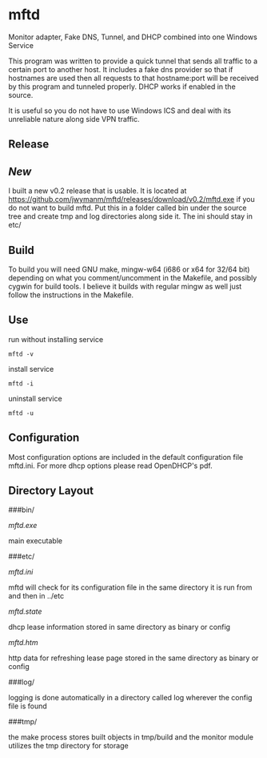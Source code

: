 mftd
====

Monitor adapter, Fake DNS, Tunnel, and DHCP combined into one Windows Service


This program was written to provide a quick tunnel that sends all traffic to a certain port to another host. It includes a fake dns provider so that if hostnames are used then all requests to that hostname:port will be received by this program and tunneled properly. DHCP works if enabled in the source.

It is useful so you do not have to use Windows ICS and deal with its unreliable nature along side VPN traffic.


Release
-------

*New*
-----

I built a new v0.2 release that is usable. It is located at https://github.com/jwymanm/mftd/releases/download/v0.2/mftd.exe if you do not want to build mftd. Put this in a folder called bin under the source tree and create tmp and log directories along side it. The ini should stay in etc/


Build
-----

To build you will need GNU make, mingw-w64 (i686 or x64 for 32/64 bit) depending on what you comment/uncomment in the Makefile, and possibly cygwin for build tools. I believe it builds with regular mingw as well just follow the instructions in the Makefile.


Use
---

  run without installing service

    mftd -v


  install service

    mftd -i


  uninstall service

    mftd -u


Configuration
-------------

Most configuration options are included in the default configuration file mftd.ini. For more dhcp options please read OpenDHCP's pdf.


Directory Layout
----------------

###bin/

  *mftd.exe* 

  main executable
  

###etc/

  *mftd.ini*

  mftd will check for its configuration file in the same directory it is run from and then in ../etc


  *mftd.state*

  dhcp lease information stored in same directory as binary or config


  *mftd.htm*

  http data for refreshing lease page stored in the same directory as binary or config


###log/ 

  logging is done automatically in a directory called log wherever the config file is found


###tmp/

  the make process stores built objects in tmp/build and the monitor module utilizes the tmp directory for storage 
